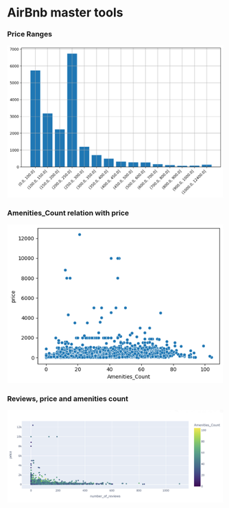 # AirBnb master tools

### Price Ranges
![alt text](image.png)

### Amenities_Count relation with price
![alt text](image-1.png)


### Reviews, price and amenities count
![alt text](image-2.png)
